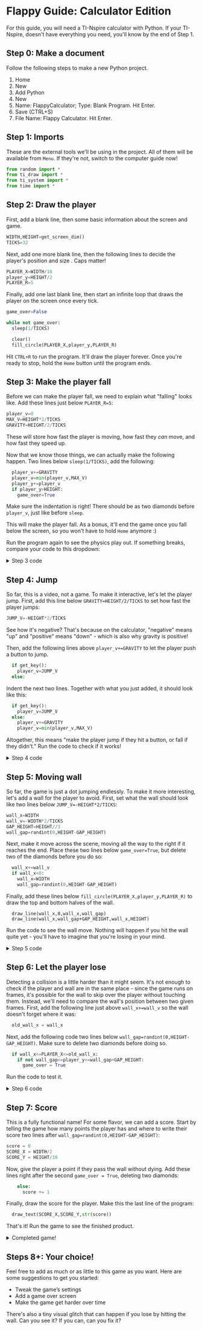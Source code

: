 # Flappy Guide: Calculator Edition

For this guide, you will need a TI-Nspire calculator with Python. If your TI-Nspire, doesn't have everything you need, you'll know by the end of Step 1.

## Step 0: Make a document

Follow the following steps to make a new Python project.

1. Home
2. New
3. Add Python
4. New
5. Name: FlappyCalculator; Type: Blank Program. Hit Enter.
6. Save (CTRL+S)
7. File Name: Flappy Calculator. Hit Enter.

## Step 1: Imports

These are the external tools we'll be using in the project. All of them will be available from `Menu`. If they're not, switch to the computer guide now!

```python
from random import *
from ti_draw import *
from ti_system import *
from time import *
```

## Step 2: Draw the player

First, add a blank line, then some basic information about the screen and game.

```python
WIDTH,HEIGHT=get_screen_dim()
TICKS=32
```

Next, add one more blank line, then the following lines to decide the player's position and size . Caps matter!

```python
PLAYER_X=WIDTH/10
player_y=HEIGHT/2
PLAYER_R=5
```

Finally, add one last blank line, then start an infinite loop that draws the player on the screen once every tick.

```python
game_over=False

while not game_over:
  sleep(1/TICKS)

  clear()
  fill_circle(PLAYER_X,player_y,PLAYER_R)
```

Hit `CTRL+R` to run the program. It'll draw the player forever. Once you're ready to stop, hold the `Home` button until the program ends.

## Step 3: Make the player fall

Before we can make the player fall, we need to explain what "falling" looks like. Add these lines just below `PLAYER_R=5`:

```python
player_v=0
MAX_V=HEIGHT*2/TICKS
GRAVITY=HEIGHT/2/TICKS
```
These will store how fast the player is moving, how fast they *can* move, and how fast they speed up.

Now that we know those things, we can actually make the following happen. Two lines below `sleep(1/TICKS)`, add the following:

```python
  player_v+=GRAVITY
  player_v=min(player_v,MAX_V)
  player_y+=player_v
  if player_y>HEIGHT:
    game_over=True
```

Make sure the indentation is right! There should be as two diamonds before `player_v`, just like before `sleep`.

This will make the player fall. As a bonus, it'll end the game once you fall below the screen, so you won't have to hold `Home` anymore :)

Run the program again to see the physics play out. If something breaks, compare your code to this dropdown:

<details>
<summary>Step 3 code</summary>

```python
from random import *
from ti_draw import *
from ti_system import *
from time import *

WIDTH,HEIGHT=get_screen_dim()
TICKS=32

PLAYER_X=WIDTH/10
player_y=HEIGHT/2
PLAYER_R=5
player_v=0
MAX_V=HEIGHT*2/TICKS
GRAVITY=HEIGHT/2/TICKS

game_over=False

while not game_over:
  sleep(1/TICKS)

  player_v+=GRAVITY
  player_v=min(player_v,MAX_V)
  player_y+=player_v
  if player_y>HEIGHT:
    game_over=True

  clear()
  fill_circle(PLAYER_X,player_y,PLAYER_R)
```
</details>

## Step 4: Jump

So far, this is a video, not a game. To make it interactive, let's let the player jump. First, add this line below `GRAVITY=HEIGHT/2/TICKS` to set how fast the player jumps:

```python
JUMP_V=-HEIGHT*2/TICKS
```

See how it's negative? That's because on the calculator, "negative" means "up" and "positive" means "down" - which is also why gravity is positive!

Then, add the following lines above `player_v+=GRAVITY` to let the player push a button to jump.

```python
  if get_key():
    player_v=JUMP_V
  else:
```

Indent the next two lines. Together with what you just added, it should look like this:

```python
  if get_key():
    player_v=JUMP_V
  else:
    player_v+=GRAVITY
    player_v=min(player_v,MAX_V)
```

Altogether, this means "make the player jump if they hit a button, or fall if they didn't." Run the code to check if it works!

<details>
<summary>Step 4 code</summary>

```python
from random import *
from ti_draw import *
from ti_system import *
from time import *

WIDTH,HEIGHT=get_screen_dim()
TICKS=32

PLAYER_X=WIDTH/10
player_y=HEIGHT/2
PLAYER_R=5
player_v=0
MAX_V=HEIGHT*2/TICKS
GRAVITY=HEIGHT/2/TICKS
JUMP_V=-HEIGHT*2/TICKS

game_over=False

while not game_over:
  sleep(1/TICKS)

  if get_key():
    player_v=JUMP_V
  else:
    player_v+=GRAVITY
    player_v=min(player_v,MAX_V)
  player_y+=player_v
  if player_y>HEIGHT:
    game_over=True

  clear()
  fill_circle(PLAYER_X,player_y,PLAYER_R)
```
</details>

## Step 5: Moving wall

So far, the game is just a dot jumping endlessly. To make it more interesting, let's add a wall for the player to avoid. First, set what the wall should look like two lines below `JUMP_V=-HEIGHT*2/TICKS`:

```python
wall_x=WIDTH
wall_v=-WIDTH*2/TICKS
GAP_HEIGHT=HEIGHT//3
wall_gap=randint(0,HEIGHT-GAP_HEIGHT)
```

Next, make it move across the scene, moving all the way to the right if it reaches the end. Place these two lines below `game_over=True`, but delete two of the diamonds before you do so:

```python
  wall_x+=wall_v
  if wall_x<0:
    wall_x=WIDTH
    wall_gap=randint(0,HEIGHT-GAP_HEIGHT)
```

Finally, add these lines below `fill_circle(PLAYER_X,player_y,PLAYER_R)` to draw the top and bottom halves of the wall.

```
  draw_line(wall_x,0,wall_x,wall_gap)
  draw_line(wall_x,wall_gap+GAP_HEIGHT,wall_x,HEIGHT)
```

Run the code to see the wall move. Nothing will happen if you hit the wall quite yet - you'll have to imagine that you're losing in your mind.

<details>
<summary>Step 5 code</summary>

```python
from random import *
from ti_draw import *
from ti_system import *
from time import *

WIDTH,HEIGHT=get_screen_dim()
TICKS=32

PLAYER_X=WIDTH/10
player_y=HEIGHT/2
PLAYER_R=5
player_v=0
MAX_V=HEIGHT*2/TICKS
GRAVITY=HEIGHT/2/TICKS
JUMP_V=-HEIGHT*2/TICKS

wall_x=WIDTH
wall_v=-WIDTH*2/TICKS
GAP_HEIGHT=HEIGHT//3
wall_gap=randint(0,HEIGHT-GAP_HEIGHT)

game_over=False

while not game_over:
  sleep(1/TICKS)

  if get_key():
    player_v=JUMP_V
  else:
    player_v+=GRAVITY
    player_v=min(player_v,MAX_V)
  player_y+=player_v
  if player_y>HEIGHT:
    game_over=True

  wall_x+=wall_v
  if wall_x<0:
    wall_x=WIDTH
    wall_gap=randint(0,HEIGHT-GAP_HEIGHT)

  clear()
  fill_circle(PLAYER_X,player_y,PLAYER_R)
  draw_line(wall_x,0,wall_x,wall_gap)
  draw_line(wall_x,wall_gap+GAP_HEIGHT,wall_x,HEIGHT)
```
</details>

## Step 6: Let the player lose

Detecting a collision is a little harder than it might seem. It's not enough to check if the player and wall are in the same place - since the game runs on frames, it's possible for the wall to skip over the player without touching them. Instead, we'll need to compare the wall's position between two given frames. First, add the following line just above `wall_x+=wall_v` so the wall doesn't forget where it was:

```python
  old_wall_x = wall_x
```

Next, add the following code two lines below `wall_gap=randint(0,HEIGHT-GAP_HEIGHT)`. Make sure to delete two diamonds before doing so.

```python
  if wall_x<=PLAYER_X<=old_wall_x:
    if not wall_gap<=player_y<=wall_gap+GAP_HEIGHT:
      game_over = True
```

Run the code to test it.

<details>
<summary>Step 6 code</summary>

```python
from random import *
from ti_draw import *
from ti_system import *
from time import *

WIDTH,HEIGHT=get_screen_dim()
TICKS=32

PLAYER_X=WIDTH/10
player_y=HEIGHT/2
PLAYER_R=5
player_v=0
MAX_V=HEIGHT*2/TICKS
GRAVITY=HEIGHT/2/TICKS
JUMP_V=-HEIGHT*2/TICKS

wall_x=WIDTH
wall_v=-WIDTH*2/TICKS
GAP_HEIGHT=HEIGHT//3
wall_gap=randint(0,HEIGHT-GAP_HEIGHT)

game_over=False

while not game_over:
  sleep(1/TICKS)

  if get_key():
    player_v=JUMP_V
  else:
    player_v+=GRAVITY
    player_v=min(player_v,MAX_V)
  player_y+=player_v
  if player_y>HEIGHT:
    game_over=True

  old_wall_x = wall_x
  wall_x+=wall_v
  if wall_x<0:
    wall_x=WIDTH
    wall_gap=randint(0,HEIGHT-GAP_HEIGHT)

  if wall_x<=PLAYER_X<=old_wall_x:
    if not wall_gap<=player_y<=wall_gap+GAP_HEIGHT:
      game_over = True

  clear()
  fill_circle(PLAYER_X,player_y,PLAYER_R)
  draw_line(wall_x,0,wall_x,wall_gap)
  draw_line(wall_x,wall_gap+GAP_HEIGHT,wall_x,HEIGHT)
```
</details>

## Step 7: Score

This is a fully functional name! For some flavor, we can add a score. Start by telling the game how many points the player has and where to write their score two lines after `wall_gap=randint(0,HEIGHT-GAP_HEIGHT)`:

```python
score = 0
SCORE_X = WIDTH/2
SCORE_Y = HEIGHT/10
```

Now, give the player a point if they pass the wall without dying. Add these lines right after the second `game_over = True`, deleting two diamonds:

```python
    else:
      score += 1
```

Finally, draw the score for the player. Make this the last line of the program:

```python
  draw_text(SCORE_X,SCORE_Y,str(score))
```

That's it! Run the game to see the finished product.

<details>
<summary>Completed game!</summary>

```python
from random import *
from ti_draw import *
from ti_system import *
from time import *

WIDTH,HEIGHT=get_screen_dim()
TICKS=32

PLAYER_X=WIDTH/10
player_y=HEIGHT/2
PLAYER_R=5
player_v=0
MAX_V=HEIGHT*2/TICKS
GRAVITY=HEIGHT/2/TICKS
JUMP_V=-HEIGHT*2/TICKS

wall_x=WIDTH
wall_v=-WIDTH*2/TICKS
GAP_HEIGHT=HEIGHT//3
wall_gap=randint(0,HEIGHT-GAP_HEIGHT)

score=0
SCORE_X=WIDTH/2
SCORE_Y=HEIGHT/10

game_over=False

while not game_over:
  sleep(1/TICKS)

  if get_key():
    player_v=JUMP_V
  else:
    player_v+=GRAVITY
    player_v=min(player_v,MAX_V)
  player_y+=player_v
  if player_y>HEIGHT:
    game_over=True
  
  old_wall_x = wall_x
  wall_x+=wall_v
  if wall_x<0:
    wall_x=WIDTH
    wall_gap=randint(0,HEIGHT-GAP_HEIGHT)

  if wall_x<=PLAYER_X<=old_wall_x:
    if not wall_gap<=player_y<=wall_gap+GAP_HEIGHT:
      game_over = True
    else:
      score += 1

  clear()
  fill_circle(PLAYER_X,player_y,PLAYER_R)
  draw_line(wall_x,0,wall_x,wall_gap)
  draw_line(wall_x,wall_gap+GAP_HEIGHT,wall_x,HEIGHT)
  draw_text(SCORE_X,SCORE_Y,str(score))
```
</details>

## Steps 8+: Your choice!

Feel free to add as much or as little to this game as you want. Here are some suggestions to get you started:

- Tweak the game’s settings
- Add a game over screen
- Make the game get harder over time

There's also a tiny visual glitch that can happen if you lose by hitting the wall. Can you see it? If you can, can you fix it?
